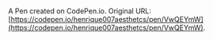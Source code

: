 # 

A Pen created on CodePen.io. Original URL: [https://codepen.io/henrique007aesthetcs/pen/VwQEYmW](https://codepen.io/henrique007aesthetcs/pen/VwQEYmW).

